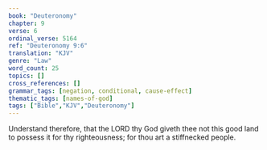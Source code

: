 ```yaml
---
book: "Deuteronomy"
chapter: 9
verse: 6
ordinal_verse: 5164
ref: "Deuteronomy 9:6"
translation: "KJV"
genre: "Law"
word_count: 25
topics: []
cross_references: []
grammar_tags: [negation, conditional, cause-effect]
thematic_tags: [names-of-god]
tags: ["Bible","KJV","Deuteronomy"]
---
```

Understand therefore, that the LORD thy God giveth thee not this good land to possess it for thy righteousness; for thou art a stiffnecked people.
